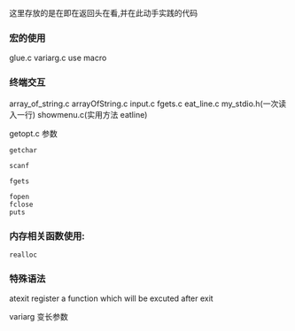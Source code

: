 这里存放的是在即在返回头在看,并在此动手实践的代码

### 宏的使用
glue.c variarg.c  use macro

### 终端交互

array_of_string.c  arrayOfString.c  input.c  fgets.c  eat_line.c  my_stdio.h(一次读入一行) showmenu.c(实用方法 eatline)

getopt.c 参数

```
getchar

scanf

fgets

fopen
fclose
puts

```

### 内存相关函数使用:

```
realloc 
```

### 特殊语法

atexit    register a function which will be excuted after exit

variarg   变长参数